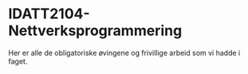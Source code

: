 # IDATT2104-Nettverksprogrammering

Her er alle de obligatoriske øvingene og frivillige arbeid som vi hadde i faget.
